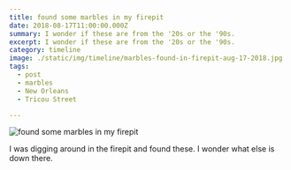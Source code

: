 ```yaml
---
title: found some marbles in my firepit
date: 2018-08-17T11:00:00.000Z
summary: I wonder if these are from the '20s or the '90s.
excerpt: I wonder if these are from the '20s or the '90s.
category: timeline
image: ./static/img/timeline/marbles-found-in-firepit-aug-17-2018.jpg
tags:
  - post 
  - marbles
  - New Orleans
  - Tricou Street

---
```


![found some marbles in my firepit](/static/img/timeline/marbles-found-in-firepit-aug-17-2018.jpg "found some marbles in my firepit")

I was digging around in the firepit and found these. I wonder what else is down there.